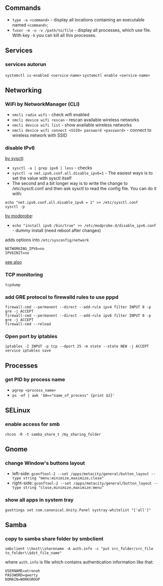 Commands
--------
- `type -a <command>` - display all locations containing an executable named `<command>`;
- `fuser -m -u -v /path/to/file` - display all processes, which use file. 
With key `-k` you can kill all this processes.


Services
--------

### services autorun
```systemctl is-enabled <service-name>```
```systemctl enable <service-name>```


Networking
----------

### WiFi by NetworkManager (CLI)

- `nmcli radio wifi` - check wifi enabled 
- `nmcli device wifi rescan` - rescan available wireless networks 
- `nmcli device wifi list` - show available wireless networks
- `nmcli device wifi connect <SSID> password <password>` - connect to wireless network with SSID <SSID>

### disable IPv6

[by sysctl](https://www.nbalonso.com/disable-ipv6-on-fedora-20/):
- `sysctl -a | grep ipv6 | less` - checks
- `sysctl -w net.ipv6.conf.all.disable_ipv6=1` - The easiest ways is to set the value with sysctl itself
- The second and a bit longer way is to write the change to /etc/sysctl.conf and then ask sysctl to read the config file. You can do it with:
```
echo "net.ipv6.conf.all.disable_ipv6 = 1" >> /etc/sysctl.conf
sysctl -p
```

[by modprobe](http://linoxide.com/linux-how-to/disable-ipv6-centos-fedora-rhel/):
- `echo "install ipv6 /bin/true" >> /etc/modprobe.d/disable_ipv6.conf` - dummy install (need reboot after changes)
 


adds options into `/etc/sysconfig/network`
```
NETWORKING_IPV6=no
IPV6INIT=no
```

[see also](https://www.g-loaded.eu/2008/05/12/how-to-disable-ipv6-in-fedora-and-centos/)


### TCP monitoring

```tcpdump```


### add GRE protocol to firewalld rules to use pppd

```
firewall-cmd --permanent --direct --add-rule ipv4 filter INPUT 0 -p gre -j ACCEPT
firewall-cmd --permanent --direct --add-rule ipv6 filter INPUT 0 -p gre -j ACCEPT
firewall-cmd --reload
```

### Open port by iptables
```
iptables -I INPUT -p tcp --dport 25 -m state --state NEW -j ACCEPT
service iptables save
```


Processes
---------

### get PID by process name
- `pgrep <process_name>` 
- `ps -ef | awk '$8=="name_of_process" {print $2}'`


SELinux
-------

### enable access for smb
```chcon -R -t samba_share_t /my_sharing_folder```


Gnome
------

### change Window's buttons layout
- left-side: ```gconftool-2 --set /apps/metacity/general/button_layout --type string "menu:minimize,maximize,close" ```
- right-side: ```gconftool-2 --set /apps/metacity/general/button_layout --type string "close,minimize,maximize:menu"```


### show all apps in system tray
```
gsettings set com.canonical.Unity.Panel systray-whitelist "['all']"
```


Samba
-----

### copy to samba share folder by smbclient

`smbclient \\host\\sharename -A auth.info -c "put src_folder/src_file to_folder\\$dst_file_name"`

where `auth.info` is file which contains authentication information like that:

```
USERNAME=atronah
PASSWORD=qwerty
DOMAIN=WORKGROUP
```